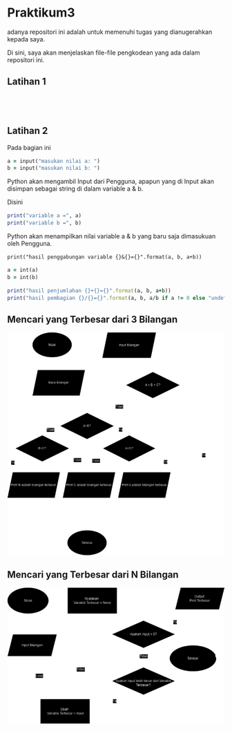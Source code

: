 # Praktikum3

adanya repositori ini adalah untuk memenuhi tugas yang dianugerahkan kepada saya.

Di sini, saya akan menjelaskan file-file pengkodean yang ada dalam repositori ini.

## Latihan 1

```ruby

```
```ruby

```
```ruby

```
```ruby

```

## Latihan 2

Pada bagian ini
```ruby
a = input("masukan nilai a: ") 
b = input("masukan nilai b: ") 
```
Python akan mengambil Input dari Pengguna, apapun yang di Input akan disimpan sebagai string di dalam variable a & b.

Disini
```ruby
print("variable a =", a)
print("variable b =", b)
```
Python akan menampilkan nilai variable a & b yang baru saja dimasukuan oleh Pengguna.

```
print("hasil penggabungan variable {}&{}={}".format(a, b, a+b)) 
```

```ruby
a = int(a)
b = int(b)
```

```ruby
print("hasil penjumlahan {}+{}={}".format(a, b, a+b))
print("hasil pembagian {}/{}={}".format(a, b, a/b if a != 0 else "undefined"))
```

## Mencari yang Terbesar dari 3 Bilangan
![#](gambar/3.drawio.png)

## Mencari yang Terbesar dari N Bilangan
![N](gambar/BilaN.drawio.png)
